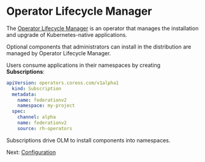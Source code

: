 # Operator Lifecycle Manager

The
[Operator Lifecycle Manager](https://github.com/operator-framework/operator-lifecycle-manager)
is an operator that manages the installation and upgrade of Kubernetes-native
applications.

Optional components that administrators can install in the distribution are
managed by Operator Lifecycle Manager.

Users consume applications in their namespaces by creating **Subscriptions**:

```yaml
apiVersion: operators.coreos.com/v1alpha1
  kind: Subscription
  metadata:
    name: federationv2
    namespace: my-project
  spec:
    channel: alpha
    name: federationv2
    source: rh-operators
```

Subscriptions drive OLM to install components into namespaces.

Next: [Configuration](04-configuration.md)

